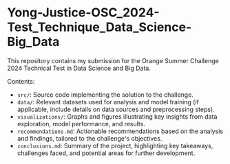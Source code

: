 # Yong-Justice-OSC_2024-Test_Technique_Data_Science-Big_Data

This repository contains my submission for the Orange Summer Challenge 2024 Technical Test in Data Science and Big Data.

Contents:

* `src/`: Source code implementing the solution to the challenge.
* `data/`: Relevant datasets used for analysis and model training (if applicable, include details on data sources and preprocessing steps).
* `visualizations/`:  Graphs and figures illustrating key insights from data exploration, model performance, and results.
* `recommendations.md`:  Actionable recommendations based on the analysis and findings, tailored to the challenge's objectives.
* `conclusions.md`:  Summary of the project, highlighting key takeaways, challenges faced, and potential areas for further development.
